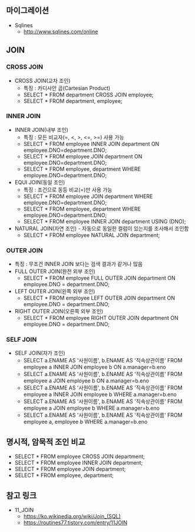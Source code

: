 ## 마이그레이션
* Sqlines
  - http://www.sqlines.com/online
  
## JOIN
### CROSS JOIN
* CROSS JOIN(교차 조인) 
  - 특징 : 카디사안 곱(Cartesian Product)
  - SELECT * FROM department CROSS JOIN employee;  
  - SELECT * FROM department, employee;
### INNER JOIN
* INNER JOIN(내부 조인) 
  - 특징 : 모든 비교자(=, <, >, <=, >=) 사용 가능
  - SELECT * FROM employee INNER JOIN department ON employee.DNO=department.DNO;
  - SELECT * FROM employee JOIN department ON employee.DNO=department.DNO;
  - SELECT * FROM employee, department WHERE employee.DNO=department.DNO;
* EQUI JOIN(동일 조인) 
  - 특징 : 조건으로 동등 비교(=)만 사용 가능
  - SELECT * FROM employee JOIN department WHERE employee.DNO=department.DNO;  
  - SELECT * FROM employee, department WHERE employee.DNO=department.DNO;  
  - SELECT * FROM employee INNER JOIN department USING (DNO);
* NATURAL JOIN(자연 조인) - 자동으로 동일한 컬럼이 있는지를 조사해서 조인함
  - SELECT * FROM employee NATURAL JOIN department;
### OUTER JOIN
* 특징 : 무조건 INNER JOIN 보다는 검색 결과가 같거나 많음
* FULL OUTER JOIN(완전 외부 조인)
  - SELECT * FROM employee FULL OUTER JOIN department ON employee.DNO = department.DNO;
* LEFT OUTER JOIN(왼쪽 외부 조인)
  - SELECT * FROM employee LEFT OUTER JOIN department ON employee.DNO = department.DNO;
* RIGHT OUTER JOIN(오른쪽 외부 조인)
  - SELECT * FROM employee RIGHT OUTER JOIN department ON employee.DNO = department.DNO;
### SELF JOIN
* SELF JOIN(자가 조인)
  - SELECT a.ENAME AS '사원이름', b.ENAME AS '직속상관이름' FROM employee a INNER JOIN employee b ON a.manager=b.eno
  - SELECT a.ENAME AS '사원이름', b.ENAME AS '직속상관이름' FROM employee a JOIN employee b ON a.manager=b.eno
  - SELECT a.ENAME AS '사원이름', b.ENAME AS '직속상관이름' FROM employee a INNER JOIN employee b WHERE a.manager=b.eno
  - SELECT a.ENAME AS '사원이름', b.ENAME AS '직속상관이름' FROM employee a JOIN employee b WHERE a.manager=b.eno
  - SELECT a.ENAME AS '사원이름', b.ENAME AS '직속상관이름' FROM employee a, employee b WHERE a.manager=b.eno
  
## 명시적, 암묵적 조인 비교
  - SELECT * FROM employee CROSS JOIN department;
  - SELECT * FROM employee INNER JOIN department;
  - SELECT * FROM employee JOIN department;
  - SELECT * FROM employee, department;
  
## 참고 링크
* 11_JOIN
  - https://ko.wikipedia.org/wiki/Join_(SQL)
  - https://routines77.tistory.com/entry/11JOIN
    
    

